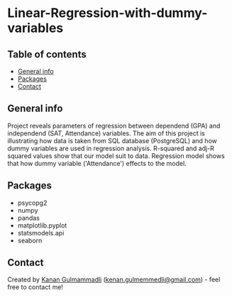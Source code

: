 # Linear-Regression-with-dummy-variables

## Table of contents
* [General info](#general-info)
* [Packages](#technologies)
* [Contact](#contact)

## General info
Project reveals parameters of regression between dependend (GPA) and independend (SAT, Attendance) variables. The aim of this project is illustrating how data is taken from SQL database (PostgreSQL) and how dummy variables are used in regression analysis. R-squared and adj-R squared values show that our model suit to data. Regression model shows that how dummy variable ('Attendance') effects to the model.

## Packages
* psycopg2
* numpy
* pandas
* matplotlib.pyplot
* statsmodels.api
* seaborn


## Contact
Created by [Kanan Gulmammadli](kenan.gulmemmedli@gmail.com) (kenan.gulmemmedli@gmail.com)  - feel free to contact me!
